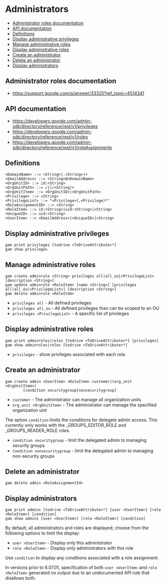 # Administrators
- [Administrator roles documentation](#administrator-roles-documentation)
- [API documentation](#api-documentation)
- [Definitions](#definitions)
- [Display administrative privileges](#display-administrative-privileges)
- [Manage administrative roles](#manage-administrative-roles)
- [Display administrative roles](#display-administrative-roles)
- [Create an administrator](#create-an-administrator)
- [Delete an administrator](#delete-an-administrator)
- [Display administrators](#display-administrators)

## Administrator roles documentation
* https://support.google.com/a/answer/33325?ref_topic=4514341

## API documentation
* https://developers.google.com/admin-sdk/directory/reference/rest/v1/privileges
* https://developers.google.com/admin-sdk/directory/reference/rest/v1/roles
* https://developers.google.com/admin-sdk/directory/reference/rest/v1/roleAssignments

## Definitions
```
<DomainName> ::= <String>(.<String>)+
<EmailAddress> ::= <String>@<DomainName>
<OrgUnitID> ::= id:<String>
<OrgUnitPath> ::= /|(/<String)+
<OrgUnitItem> ::= <OrgUnitID>|<OrgUnitPath>
<Privilege> ::= <String>
<PrivilegeList> ::= "<Privilege>(,<Privilege)*"
<RoleAssignmentID> ::= <String>
<RoleItem> ::= id:<String>|uid:<String>|<String>
<UniqueID> ::= uid:<String>
<UserItem> ::= <EmailAddress>|<UniqueID>|<String>
```
## Display administrative privileges
```
gam print privileges [todrive <ToDriveAttribute>*]
gam show privileges
```
## Manage administrative roles
```
gam create adminrole <String> privileges all|all_ou|<PrivilegeList> [description <String>]
gam update adminrole <RoleItem> [name <String>] [privileges all|all_ou|<PrivilegeList>] [description <String>]
gam delete adminrole <RoleItem>
```
* `privileges all` - All defined privileges
* `privileges all_ou` - All defined privileges than can be scoped to an OU
* `privileges <PrivilegeList>` - A specific list of privileges

## Display administrative roles
```
gam print adminroles|roles [todrive <ToDriveAttribute>*] [privileges]
gam show adminroles|roles [todrive <ToDriveAttribute>*]
```
* `privileges` - show privileges associated with each role.

## Create an administrator
```
gam create admin <UserItem> <RoleItem> customer|(org_unit <OrgUnitItem>)
        [condition securitygroup|nonsecuritygroup]
```
* `customer` - The administrator can manage all organization units
* `org_unit <OrgUnitItem>` - The administrator can manage the specified organization unit

The option `condition` limits the conditions for delegate admin access. This currently only works with the _GROUPS_EDITOR_ROLE and _GROUPS_READER_ROLE roles.
* `condition securitygroup` - limit the delegated admin to managing security groups
* `Condition nonsecuritygroup` - limit the delegated admin to managing non-security groups

## Delete an administrator
```
gam delete admin <RoleAssignmentId>
```
## Display administrators
```
gam print admins [todrive <ToDriveAttribute>*] [user <UserItem>] [role <RoleItem>] [condition]
gam show admins [user <UserItem>] [role <RoleItem>] [condition]
```
By default, all administrators and roles are displayed; choose from the following
options to limit the display:
* `user <UserItem>` -  Display only this administrator
* `role <RoleItem>` - Display only administrators with this role

Use `condition` to display any conditions associated with a role assignment.

In versions prior to 6.07.01, specification of both `user <UserItem>`
and `role <RoleItem>` generated no output due to an undocumented API rule that disallows both.
